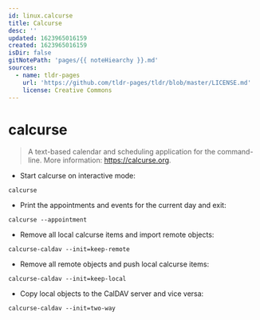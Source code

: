 ```yaml
---
id: linux.calcurse
title: Calcurse
desc: ''
updated: 1623965016159
created: 1623965016159
isDir: false
gitNotePath: 'pages/{{ noteHiearchy }}.md'
sources:
  - name: tldr-pages
    url: 'https://github.com/tldr-pages/tldr/blob/master/LICENSE.md'
    license: Creative Commons
---
```

# calcurse

> A text-based calendar and scheduling application for the command-line.
> More information: <https://calcurse.org>.

- Start calcurse on interactive mode:

`calcurse`

- Print the appointments and events for the current day and exit:

`calcurse --appointment`

- Remove all local calcurse items and import remote objects:

`calcurse-caldav --init=keep-remote`

- Remove all remote objects and push local calcurse items:

`calcurse-caldav --init=keep-local`

- Copy local objects to the CalDAV server and vice versa:

`calcurse-caldav --init=two-way`

